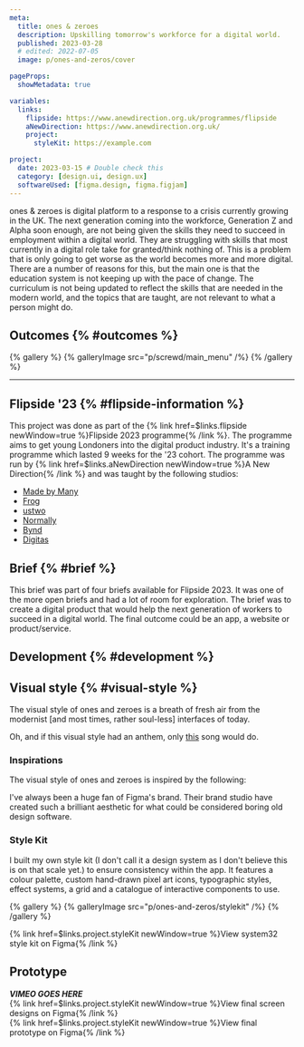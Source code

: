 ```yaml
---
meta:
  title: ones & zeroes
  description: Upskilling tomorrow's workforce for a digital world.
  published: 2023-03-28
  # edited: 2022-07-05
  image: p/ones-and-zeros/cover

pageProps:
  showMetadata: true

variables:
  links:
    flipside: https://www.anewdirection.org.uk/programmes/flipside
    aNewDirection: https://www.anewdirection.org.uk/
    project:
      styleKit: https://example.com

project:
  date: 2023-03-15 # Double check this
  category: [design.ui, design.ux]
  softwareUsed: [figma.design, figma.figjam]
---
```


ones & zeroes is digital platform to a response to a crisis currently growing in the UK. The next generation coming into the workforce, Generation Z and Alpha soon enough, are not being given the skills they need to succeed in employment within a digital world. They are struggling with skills that most currently in a digital role take for granted/think nothing of. This is a problem that is only going to get worse as the world becomes more and more digital. There are a number of reasons for this, but the main one is that the education system is not keeping up with the pace of change. The curriculum is not being updated to reflect the skills that are needed in the modern world, and the topics that are taught, are not relevant to what a person might do.

## Outcomes {% #outcomes %}

{% gallery %}
{% galleryImage src="p/screwd/main_menu" /%}
{% /gallery %}

---

## Flipside '23 {% #flipside-information %}

This project was done as part of the {% link href=$links.flipside newWindow=true %}Flipside 2023 programme{% /link %}. The programme aims to get young Londoners into the digital product industry. It's a training programme which lasted 9 weeks for the '23 cohort. The programme was run by {% link href=$links.aNewDirection newWindow=true %}A New Direction{% /link %} and was taught by the following studios:

- [Made by Many](https://madebymany.com/)
- [Frog](https://www.frog.co/)
- [ustwo](https://ustwo.com/)
- [Normally](https://normally.com/)
- [Bynd](https://bynd.com/)
- [Digitas](https://www.digitas.com/en-gb/)

## Brief {% #brief %}

This brief was part of four briefs available for Flipside 2023. It was one of the more open briefs and had a lot of room for exploration. The brief was to create a digital product that would help the next generation of workers to succeed in a digital world. The final outcome could be an app, a website or product/service.

## Development {% #development %}

## Visual style {% #visual-style %}

The visual style of ones and zeroes is a breath of fresh air from the modernist [and most times, rather soul-less] interfaces of today.

Oh, and if this visual style had an anthem, only [this](https://open.spotify.com/track/05mAIVLkIWc2d1UBYZBCp8) song would do.

### Inspirations

The visual style of ones and zeroes is inspired by the following:

I've always been a huge fan of Figma's brand. Their brand studio have created such a brilliant aesthetic for what could be considered boring old design software.

### Style Kit

I built my own style kit (I don't call it a design system as I don't believe this is on that scale yet.) to ensure consistency within the app. It features a colour palette, custom hand-drawn pixel art icons, typographic styles, effect systems, a grid and a catalogue of interactive components to use.

{% gallery %}
{% galleryImage src="p/ones-and-zeros/stylekit" /%}
{% /gallery %}

{% link href=$links.project.styleKit newWindow=true %}View system32 style kit on Figma{% /link %}

## Prototype

**_VIMEO GOES HERE_**  
{% link href=$links.project.styleKit newWindow=true %}View final screen designs on Figma{% /link %}  
{% link href=$links.project.styleKit newWindow=true %}View final prototype on Figma{% /link %}
